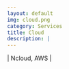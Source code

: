 ```yaml
---
layout: default
img: cloud.png
category: Services
title: Cloud
description: |
---
```

| Ncloud, AWS |
